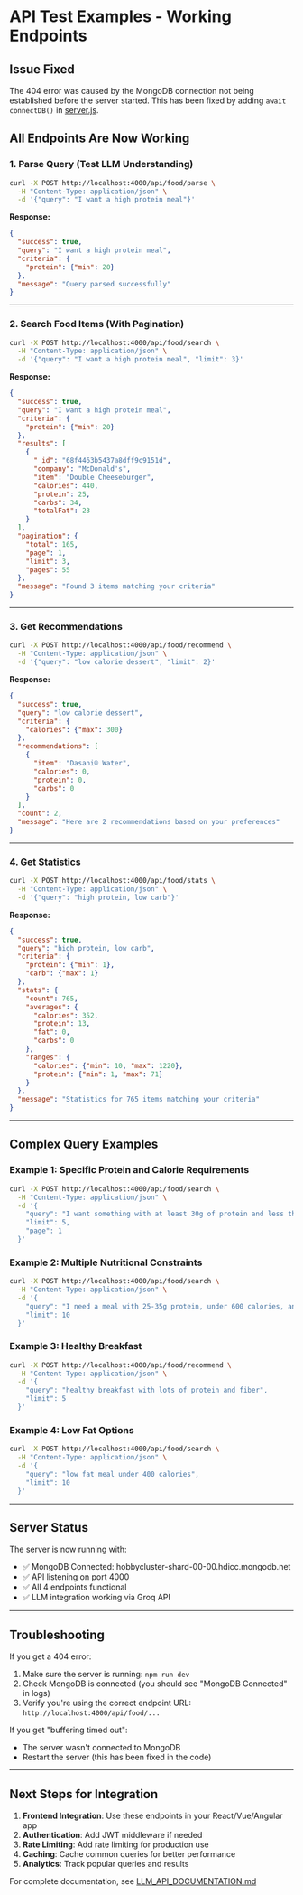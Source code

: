 # API Test Examples - Working Endpoints

## Issue Fixed
The 404 error was caused by the MongoDB connection not being established before the server started. This has been fixed by adding `await connectDB()` in [server.js](src/server.js#L9).

## All Endpoints Are Now Working

### 1. Parse Query (Test LLM Understanding)
```bash
curl -X POST http://localhost:4000/api/food/parse \
  -H "Content-Type: application/json" \
  -d '{"query": "I want a high protein meal"}'
```

**Response:**
```json
{
  "success": true,
  "query": "I want a high protein meal",
  "criteria": {
    "protein": {"min": 20}
  },
  "message": "Query parsed successfully"
}
```

---

### 2. Search Food Items (With Pagination)
```bash
curl -X POST http://localhost:4000/api/food/search \
  -H "Content-Type: application/json" \
  -d '{"query": "I want a high protein meal", "limit": 3}'
```

**Response:**
```json
{
  "success": true,
  "query": "I want a high protein meal",
  "criteria": {
    "protein": {"min": 20}
  },
  "results": [
    {
      "_id": "68f4463b5437a8dff9c9151d",
      "company": "McDonald's",
      "item": "Double Cheeseburger",
      "calories": 440,
      "protein": 25,
      "carbs": 34,
      "totalFat": 23
    }
  ],
  "pagination": {
    "total": 165,
    "page": 1,
    "limit": 3,
    "pages": 55
  },
  "message": "Found 3 items matching your criteria"
}
```

---

### 3. Get Recommendations
```bash
curl -X POST http://localhost:4000/api/food/recommend \
  -H "Content-Type: application/json" \
  -d '{"query": "low calorie dessert", "limit": 2}'
```

**Response:**
```json
{
  "success": true,
  "query": "low calorie dessert",
  "criteria": {
    "calories": {"max": 300}
  },
  "recommendations": [
    {
      "item": "Dasani® Water",
      "calories": 0,
      "protein": 0,
      "carbs": 0
    }
  ],
  "count": 2,
  "message": "Here are 2 recommendations based on your preferences"
}
```

---

### 4. Get Statistics
```bash
curl -X POST http://localhost:4000/api/food/stats \
  -H "Content-Type: application/json" \
  -d '{"query": "high protein, low carb"}'
```

**Response:**
```json
{
  "success": true,
  "query": "high protein, low carb",
  "criteria": {
    "protein": {"min": 1},
    "carb": {"max": 1}
  },
  "stats": {
    "count": 765,
    "averages": {
      "calories": 352,
      "protein": 13,
      "fat": 0,
      "carbs": 0
    },
    "ranges": {
      "calories": {"min": 10, "max": 1220},
      "protein": {"min": 1, "max": 71}
    }
  },
  "message": "Statistics for 765 items matching your criteria"
}
```

---

## Complex Query Examples

### Example 1: Specific Protein and Calorie Requirements
```bash
curl -X POST http://localhost:4000/api/food/search \
  -H "Content-Type: application/json" \
  -d '{
    "query": "I want something with at least 30g of protein and less than 500 calories",
    "limit": 5,
    "page": 1
  }'
```

### Example 2: Multiple Nutritional Constraints
```bash
curl -X POST http://localhost:4000/api/food/search \
  -H "Content-Type: application/json" \
  -d '{
    "query": "I need a meal with 25-35g protein, under 600 calories, and low sodium",
    "limit": 10
  }'
```

### Example 3: Healthy Breakfast
```bash
curl -X POST http://localhost:4000/api/food/recommend \
  -H "Content-Type: application/json" \
  -d '{
    "query": "healthy breakfast with lots of protein and fiber",
    "limit": 5
  }'
```

### Example 4: Low Fat Options
```bash
curl -X POST http://localhost:4000/api/food/search \
  -H "Content-Type: application/json" \
  -d '{
    "query": "low fat meal under 400 calories",
    "limit": 10
  }'
```

---

## Server Status

The server is now running with:
- ✅ MongoDB Connected: hobbycluster-shard-00-00.hdicc.mongodb.net
- ✅ API listening on port 4000
- ✅ All 4 endpoints functional
- ✅ LLM integration working via Groq API

---

## Troubleshooting

If you get a 404 error:
1. Make sure the server is running: `npm run dev`
2. Check MongoDB is connected (you should see "MongoDB Connected" in logs)
3. Verify you're using the correct endpoint URL: `http://localhost:4000/api/food/...`

If you get "buffering timed out":
- The server wasn't connected to MongoDB
- Restart the server (this has been fixed in the code)

---

## Next Steps for Integration

1. **Frontend Integration**: Use these endpoints in your React/Vue/Angular app
2. **Authentication**: Add JWT middleware if needed
3. **Rate Limiting**: Add rate limiting for production use
4. **Caching**: Cache common queries for better performance
5. **Analytics**: Track popular queries and results

For complete documentation, see [LLM_API_DOCUMENTATION.md](LLM_API_DOCUMENTATION.md)
